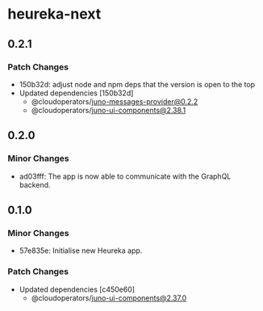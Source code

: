 # heureka-next

## 0.2.1

### Patch Changes

- 150b32d: adjust node and npm deps that the version is open to the top
- Updated dependencies [150b32d]
  - @cloudoperators/juno-messages-provider@0.2.2
  - @cloudoperators/juno-ui-components@2.38.1

## 0.2.0

### Minor Changes

- ad03fff: The app is now able to communicate with the GraphQL backend.

## 0.1.0

### Minor Changes

- 57e835e: Initialise new Heureka app.

### Patch Changes

- Updated dependencies [c450e60]
  - @cloudoperators/juno-ui-components@2.37.0
